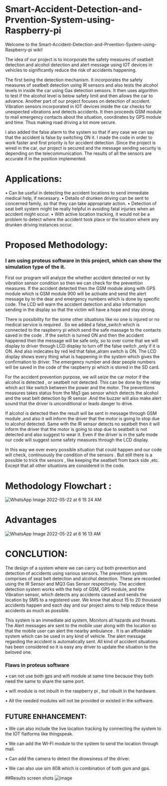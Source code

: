# Smart-Accident-Detection-and-Prvention-System-using-Raspberry-pi
Welcome to the Smart-Accident-Detection-and-Prvention-System-using-Raspberry-pi wiki!

The idea of our project is to incorporate the safety measures of seatbelt detection and alcohol detection and alert message using IOT devices in vehicles to significantly reduce the risk of accidents happening.

The first being the detection mechanism. It incorporates the safety measures of seatbelt detection using IR sensors and also tests the alcohol levels in inside the car using Gas detection sensors. It then uses algorithm to test if the alcohol level is below safety limit and then allows the car to advance. Another part of our project focuses on detection of accident. Vibration sensors incorporated in IOT devices inside the car checks for unexpected vibrations and detects accidents. It then proceeds GSM module to mail emergency contacts about the situation, coordinates by GPS module and time. Thus making road driving a lot more secure.

I also added the false alarm to the system so that if any case we can say that the accident is false by switching ON it. I made the code in order to work faster and first priority is for accident detection .Since the project is wired in the car, our project is secured and the message sending security is depending on the telecommunication. The results of all the sensors are accurate if in the position implemented.

# Applications:

• Can be useful in detecting the accident locations to send immediate medical help, if necessary.
• Details of drunken driving can be sent to concerned family, so that they can take appropriate action.
• Detection of seat belt system might be really helpful in avoiding fatal injuries when an accident might occur.
• With active location tracking, it would not be a problem to detect where the accident took place or the location where any drunken driving instances occur.


# Proposed Methodology:
### I am using proteus software in this project, which can show the simulation type of the it.

First our program will analyze the whether accident detected or not by vibration sensor condition so then we can check for the prevention measures. If the accident detected then the GSM module along with GPS module which is GSM module 900 will be activate and send the alert message by  to the dear and emergency numbers which is done by specific code. The LCD will warn the accident detection and also information sending in the display so that the victim will have a hope and stay strong.

There is possibility for the some other situations like no one is injured or no medical service is required . So we added a false_switch which is connected to the raspberry pi which send the safe massage to the contacts saved in the code . If the switch is turned ON and then the accident happened then the message will be safe only, so to over come that we will display to driver through LCD display to turn off the false switch ,only if it is ON. And also indecates by red led that false_alram  switch is ON. The LCD display shows every thing what is happening in the system which gives the confirmation to driver.
The emergency number and dear people numbers will be saved in the code of the raspberry pi which is stored in the SD card.
 
For the accident prevention purpose, we will seize the car motor if the alcohol is detected , or seatbelt not detected. This can be done by the relay which act like switch between the power and the motor. The preventions measures takes status from the Mq3 gas sensor which detects the alcohol and the seat belt detection by IR sensor .And the buzzer will also make alert sound that the driver is unconditional or leads danger to drive.

If alcohol is detected then the result will be sent in message through GSM module ,and also it will inform the driver that the motor is going to stop due to alcohol detected. Same with the IR sensor detects no seatbelt then it will inform the driver that the motor is going to stop due to seatbelt is not detected and also suggest to wear it. Even if the driver is in the safe mode our code will suggest some safety measures through the LCD display.

In this way we over every possible situation that could happen and our code will check, continuously the condition of the sensors . But still there is a possible to trick the sensors , like keeping the seatbelt from back side ,etc. Except that all other situations are considered in the code.

# Methodology Flowchart :
![WhatsApp Image 2022-05-22 at 6 15 24 AM](https://user-images.githubusercontent.com/83164272/169673700-17e0c644-c75d-463b-9443-c1c2e9befdd9.jpeg)

# Advantages

![WhatsApp Image 2022-05-22 at 6 16 13 AM](https://user-images.githubusercontent.com/83164272/169673737-ab435631-fc7c-4d05-9403-66e066a915f5.jpeg)

# CONCLUTION:

The design  of a system where we can carry out both prevention and detection of accidents using various sensors. The prevention system comprises of seat belt detection and alcohol detection. These are recorded using the IR Sensor and MQ3 Gas Sensor respectively. The accident detection system works with the help of GSM, GPS module, and the Vibration sensor, which detects any accidents caused and sends the location by SMS to a registered user. We know that about 15 to 20 thousand accidents happen and each day and our project aims to help reduce these accidents as much as possible.

This system is an immediate aid system, Monitors all hazards and threats. The Alert messages are sent to the mobile user along with the location so that the mobile user can alert the nearby ambulance . It is an affordable system which can be used in any kind of vehicle. The alert message regarding the accident is automatically sent. All kind of accident situations has been considered so it is easy any driver to update the situation to the beloved one.

### Flaws in proteus software 

• can not use both gps and wifi module at same time because they both need the same to share the same port.

• wifi module is not inbuilt in the raspberry pi , but inbuilt in the hardware.

• All the needed modules will not be provided or existed in the software.

## FUTURE ENHANCEMENT:

• We can also include the live location tracking by connecting the system to the IOT flatforms like thingspeak.

• We can add the WI-FI module to the system to send the location through mail.

• Can add the camera to detect the drowsiness of the driver.

• We can also use sim 808 which is combination of both gsm and gps.


##Results screen shots
![image](https://user-images.githubusercontent.com/83164272/170737693-44c21409-4e86-4b4e-b210-68fea749253e.png)
